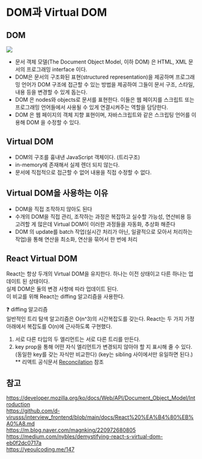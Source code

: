 # DOM과 Virtual DOM

## DOM
<img src="https://user-images.githubusercontent.com/80516736/222965434-10966fad-6a51-45be-b574-f21a3f12be44.png"/> </br>
- 문서 객체 모델(The Document Object Model, 이하 DOM) 은 HTML, XML 문서의 프로그래밍 interface 이다. </br>
- DOM은 문서의 구조화된 표현(structured representation)을 제공하며 프로그래밍 언어가 DOM 구조에 접근할 수 있는 방법을 제공하여 그들이 문서 구조, 스타일, 내용 등을 변경할 수 있게 돕는다. </br>
- DOM 은 nodes와 objects로 문서를 표현한다. 이들은 웹 페이지를 스크립트 또는 프로그래밍 언어들에서 사용될 수 있게 연결시켜주는 역할을 담당한다. </br>
- DOM 은 웹 페이지의 객체 지향 표현이며, 자바스크립트와 같은 스크립팅 언어를 이용해 DOM 을 수정할 수 있다. </br>

## Virtual DOM
- DOM의 구조를 흉내낸 JavaScript  객체이다. (트리구조) </br>
- in-memory에 존재해서 실제 렌더 되지 않는다. </br>
- 문서에 직접적으로 접근할 수 없어 내용을 직접 수정할 수 없다. </br>

## Virtual DOM을 사용하는 이유
- DOM을 직접 조작하지 않아도 된다 </br>
- 수개의 DOM을 직접 관리, 조작하는 과정은 복잡하고 실수할 가능성, 연산비용 등 고려할 게 많은데 Virtual DOM이 이러한 과정들을 자동화, 추상화 해준다 </br>
- DOM 의 update를 batch 작업(실시간 처리가 아닌, 일괄적으로 모아서 처리하는 작업)을 통해 연산을 최소화, 연산을 묶어서 한 번에 처리 </br>

## React Virtual DOM
React는 항상 두개의 Virtual DOM을 유지한다. 하나는 이전 상태이고 다른 하나는 업데이트 된 상태이다. </br>
실제 DOM은 둘의 변경 사항에 따라 업데이트 된다. </br>
이 비교를 위해 React는 diffing 알고리즘을 사용한다. </br>

:question: diffing 알고리즘 </br>
일반적인 트리 탐색 알고리즘은 O(n^3)의 시간복잡도를 갖는다. React는 두 가지 가정 아래에서 복잡도를 O(n)에 근사하도록 구현했다. </br>
1. 서로 다른 타입의 두 엘리먼트는 서로 다른 트리를 만든다. </br>
2. key prop을 통해 어떤 자식 엘리먼트가 변경되지 않아야 할 지 표시해 줄 수 있다. (동일한 key를 갖는 자식만 비교한다) (key는 sibling 사이에서만 유일하면 된다.)</br>
** 리액트 공식문서 [Reconcilation](https://ko.reactjs.org/docs/reconciliation.html#gatsby-focus-wrapper) 참조
 
## 참고
https://developer.mozilla.org/ko/docs/Web/API/Document_Object_Model/Introduction </br>
https://github.com/d-virusss/interview_frontend/blob/main/docs/React%20%EA%B4%80%EB%A0%A8.md </br>
https://m.blog.naver.com/magnking/220972680805 </br>
https://medium.com/nybles/demystifying-react-s-virtual-dom-eb0f2dc0717a </br>
https://yeoulcoding.me/147 </br>
